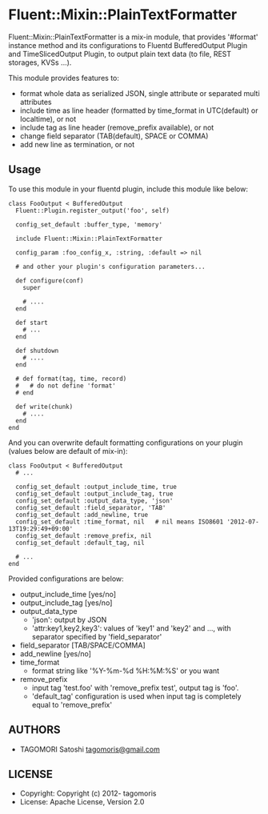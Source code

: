 # Fluent::Mixin::PlainTextFormatter

Fluent::Mixin::PlainTextFormatter is a mix-in module, that provides '#format' instance method and its configurations to Fluentd BufferedOutput Plugin and TimeSlicedOutput Plugin, to output plain text data (to file, REST storages, KVSs ...).

This module provides features to:

* format whole data as serialized JSON, single attribute or separated multi attributes
* include time as line header (formatted by time_format in UTC(default) or localtime), or not
* include tag as line header (remove_prefix available), or not
* change field separator (TAB(default), SPACE or COMMA)
* add new line as termination, or not

## Usage

To use this module in your fluentd plugin, include this module like below:

    class FooOutput < BufferedOutput
      Fluent::Plugin.register_output('foo', self)
      
      config_set_default :buffer_type, 'memory'
      
      include Fluent::Mixin::PlainTextFormatter
      
      config_param :foo_config_x, :string, :default => nil

      # and other your plugin's configuration parameters...

      def configure(conf)
        super
        
        # ....
      end
      
      def start
        # ...
      end
      
      def shutdown
        # ....
      end
      
      # def format(tag, time, record)
      #   # do not define 'format'
      # end
      
      def write(chunk)
        # ....
      end
    end

And you can overwrite default formatting configurations on your plugin (values below are default of mix-in):

    class FooOutput < BufferedOutput
      # ...
      
      config_set_default :output_include_time, true
      config_set_default :output_include_tag, true
      config_set_default :output_data_type, 'json'
      config_set_default :field_separator, 'TAB'
      config_set_default :add_newline, true
      config_set_default :time_format, nil   # nil means ISO8601 '2012-07-13T19:29:49+09:00'
      config_set_default :remove_prefix, nil
      config_set_default :default_tag, nil
      
      # ...
    end

Provided configurations are below:

* output\_include\_time [yes/no]
* output\_include\_tag [yes/no]
* output\_data\_type
  * 'json': output by JSON
  * 'attr:key1,key2,key3': values of 'key1' and 'key2' and ..., with separator specified by 'field_separator'
* field\_separator [TAB/SPACE/COMMA]
* add_newline [yes/no]
* time_format
  * format string like '%Y-%m-%d %H:%M:%S' or you want
* remove_prefix
  * input tag 'test.foo' with 'remove_prefix test', output tag is 'foo'.
  * 'default\_tag' configuration is used when input tag is completely equal to 'remove\_prefix'

## AUTHORS

* TAGOMORI Satoshi <tagomoris@gmail.com>

## LICENSE

* Copyright: Copyright (c) 2012- tagomoris
* License: Apache License, Version 2.0
